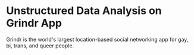 # Unstructured Data Analysis on Grindr App
Grindr is the world's largest location-based social networking app for gay, bi, trans, and queer people.
